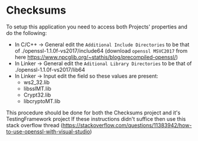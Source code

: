 # Checksums
To setup this application you need to access both Projects' properties and do the following:
- In C/C++ -> General edit the `Additional Include Directories` to be that of ./openssl-1.1.0f-vs2017/include64 (download `openssl MSVC2017` from here https://www.npcglib.org/~stathis/blog/precompiled-openssl/)
- In Linker -> General edit the `Aditional Library Directories` to be that of ./openssl-1.1.0f-vs2017/lib64  
- In Linker -> Input edit the field so these values are present: 
	- ws2_32.lib
	- libsslMT.lib
	- Crypt32.lib
	- libcryptoMT.lib

This procedure should be done for both the Checksums project and it's TestingFramework project
If these instructions didn't suffice then use this stack overflow thread (https://stackoverflow.com/questions/11383942/how-to-use-openssl-with-visual-studio)